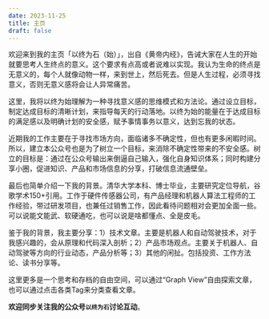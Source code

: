 ```yaml
---
date: 2023-11-25
title: 主页
draft: false
---
```

欢迎来到我的主页「以终为石（始）」，出自《黄帝内经》，告诫大家在人生的开始就要思考人生终点的意义。这个要求有点高或者说难以实现。我认为生命的终点是无意义的，每个人就像动物一样，来到世上，然后死去。但是人生过程，必须寻找意义，否则无意义感将会让人异常痛苦。

这里，我将以终为始理解为一种寻找意义感的思维模式和方法论。通过设立目标，制定达成目标的清晰计划，来指导每天的行动落地。以终为始的能量在于达成目标的满足感以及明确计划的安全感，赋予事情事务以意义，达到忘我的状态。

近期我的工作主要在于寻找市场方向，面临诸多不确定性，但也有更多闲暇时间。所以，建立本公众号也是为了树立一个目标，来消除不确定性带来的不安全感。树立的目标是：通过在公众号输出来倒逼自己输入，强化自身知识体系；同时构建分享小圈，促进知识、产品和市场信息的分享，打破信息流通壁垒。

最后也简单介绍一下我的背景。清华大学本科、博士毕业，主要研究定位导航，谷歌学术150+引用。工作于硬件传感器公司，有产品经理和机器人算法工程师的工作经验，带过研发项目，也兼任过销售工作，因此看待问题相对会更加全面一些。可以说能文能武、软硬通吃，也可以说是啥都懂点、全是皮毛。

鉴于我的背景，我主要分享：1）技术文章。主要是机器人和自动驾驶技术，对于我感兴趣的，会从原理和代码深入剖析；2）产品市场观点。主要关于机器人、自动驾驶等方向的行业动态，产品分析等；3）其他的闲扯。包括投资、工作方法论、读书分享等。

这里更多是一个思考和存档的自由空间，可以通过“Graph View”自由探索文章，也可以通过点击各类Tag来分类查看文章。

**欢迎同步关注我的公众号`以终为石`讨论互动**。